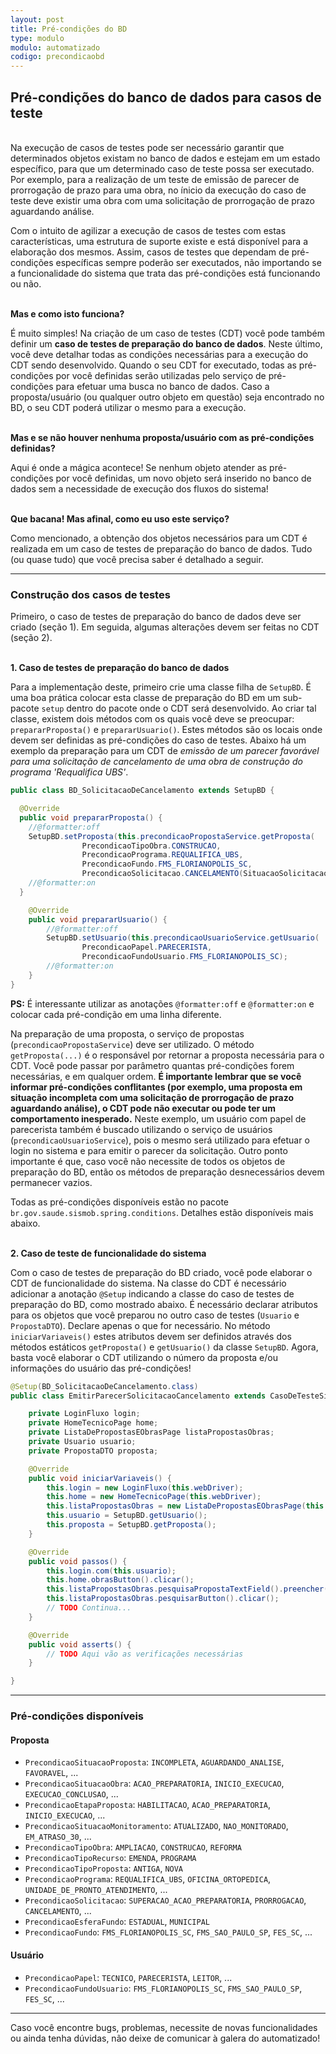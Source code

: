 ```yaml
---
layout: post
title: Pré-condições do BD
type: modulo
modulo: automatizado
codigo: precondicaobd
---
```


## Pré-condições do banco de dados para casos de teste
<br>
Na execução de casos de testes pode ser necessário garantir que determinados objetos existam no banco de dados e estejam em um estado específico, para que um determinado caso de teste possa ser executado. Por exemplo, para a realização de um teste de emissão de parecer de prorrogação de prazo para uma obra, no ínicio da execução do caso de teste deve existir uma obra com uma solicitação de prorrogação de prazo aguardando análise.

Com o intuito de agilizar a execução de casos de testes com estas características, uma estrutura de suporte existe e está disponível para a elaboração dos mesmos. Assim, casos de testes que dependam de pré-condições específicas sempre poderão ser executados, não importando se a funcionalidade do sistema que trata das pré-condições está funcionando ou não.
<br><br>

**Mas e como isto funciona?**

É muito simples! Na criação de um caso de testes (CDT) você pode também definir um **caso de testes de preparação do banco de dados**. Neste último, você deve detalhar todas as condições necessárias para a execução do CDT sendo desenvolvido. Quando o seu CDT for executado, todas as pré-condições por você definidas serão utilizadas pelo serviço de pré-condições para efetuar uma busca no banco de dados. Caso a proposta/usuário (ou qualquer outro objeto em questão) seja encontrado no BD, o seu CDT poderá utilizar o mesmo para a execução.
<br><br>

**Mas e se não houver nenhuma proposta/usuário com as pré-condições definidas?**

Aqui é onde a mágica acontece! Se nenhum objeto atender as pré-condições por você definidas, um novo objeto será inserido no banco de dados sem a necessidade de execução dos fluxos do sistema!
<br><br>

**Que bacana! Mas afinal, como eu uso este serviço?**

Como mencionado, a obtenção dos objetos necessários para um CDT é realizada em um caso de testes de preparação do banco de dados. Tudo (ou quase tudo) que você precisa saber é detalhado a seguir.

---

### Construção dos casos de testes

Primeiro, o caso de testes de preparação do banco de dados deve ser criado (seção 1). Em seguida, algumas alterações devem ser feitas no CDT (seção 2).
<br><br>

**1. Caso de testes de preparação do banco de dados**

Para a implementação deste, primeiro crie uma classe filha de `SetupBD`. É uma boa prática colocar esta classe de preparação do BD em um sub-pacote `setup` dentro do pacote onde o CDT será desenvolvido. Ao criar tal classe, existem dois métodos com os quais você deve se preocupar: `prepararProposta()` e `prepararUsuario()`. Estes métodos são os locais onde devem ser definidas as pré-condições do caso de testes. Abaixo há um exemplo da preparação para um CDT de _emissão de um parecer favorável para uma solicitação de cancelamento de uma obra de construção do programa 'Requalifica UBS'_.

```java
public class BD_SolicitacaoDeCancelamento extends SetupBD {

  @Override
  public void prepararProposta() {
    //@formatter:off
    SetupBD.setProposta(this.precondicaoPropostaService.getProposta(
                PrecondicaoTipoObra.CONSTRUCAO,
                PrecondicaoPrograma.REQUALIFICA_UBS,
                PrecondicaoFundo.FMS_FLORIANOPOLIS_SC,
                PrecondicaoSolicitacao.CANCELAMENTO(SituacaoSolicitacao.AGUARDANDO_ANALISE));
    //@formatter:on
  }

	@Override
	public void prepararUsuario() {
        //@formatter:off
		SetupBD.setUsuario(this.precondicaoUsuarioService.getUsuario(
                PrecondicaoPapel.PARECERISTA,
                PrecondicaoFundoUsuario.FMS_FLORIANOPOLIS_SC);
        //@formatter:on
	}
}
```

**PS:** É interessante utilizar as anotações `@formatter:off` e `@formatter:on` e colocar cada pré-condição em uma linha diferente.

Na preparação de uma proposta, o serviço de propostas (`precondicaoPropostaService`) deve ser utilizado. O método `getProposta(...)` é o responsável por retornar a proposta necessária para o CDT. Você pode passar por parâmetro quantas pré-condições forem necessárias, e em qualquer ordem. **É importante lembrar que se você informar pré-condições conflitantes (por exemplo, uma proposta em situação incompleta com uma solicitação de prorrogação de prazo aguardando análise), o CDT pode não executar ou pode ter um comportamento inesperado.** Neste exemplo, um usuário com papel de parecerista também é buscado utilizando o serviço de usuários (`precondicaoUsuarioService`), pois o mesmo será utilizado para efetuar o login no sistema e para emitir o parecer da solicitação. Outro ponto importante é que, caso você não necessite de todos os objetos de preparação do BD, então os métodos de preparação desnecessários devem permanecer vazios.

Todas as pré-condições disponíveis estão no pacote `br.gov.saude.sismob.spring.conditions`. Detalhes estão disponíveis mais abaixo.
<br><br>

**2. Caso de teste de funcionalidade do sistema**

Com o caso de testes de preparação do BD criado, você pode elaborar o CDT de funcionalidade do sistema. Na classe do CDT é necessário adicionar a anotação `@Setup` indicando a classe do caso de testes de preparação do BD, como mostrado abaixo. É necessário declarar atributos para os objetos que você preparou no outro caso de testes (`Usuario` e `PropostaDTO`). Declare apenas o que for necessário. No método `iniciarVariaveis()` estes atributos devem ser definidos através dos métodos estáticos `getProposta()` e `getUsuario()` da classe `SetupBD`. Agora, basta você elaborar o CDT utilizando o número da proposta e/ou informações do usuário das pré-condições!

```java
@Setup(BD_SolicitacaoDeCancelamento.class)
public class EmitirParecerSolicitacaoCancelamento extends CasoDeTesteSismob {

	private LoginFluxo login;
	private HomeTecnicoPage home;
	private ListaDePropostasEObrasPage listaPropostasObras;
	private Usuario usuario;
	private PropostaDTO proposta;

	@Override
	public void iniciarVariaveis() {
		this.login = new LoginFluxo(this.webDriver);
		this.home = new HomeTecnicoPage(this.webDriver);
		this.listaPropostasObras = new ListaDePropostasEObrasPage(this.webDriver);
		this.usuario = SetupBD.getUsuario();
		this.proposta = SetupBD.getProposta();
	}

	@Override
	public void passos() {
		this.login.com(this.usuario);
		this.home.obrasButton().clicar();
		this.listaPropostasObras.pesquisaPropostaTextField().preencher(this.proposta.getNumeroProposta());
		this.listaPropostasObras.pesquisarButton().clicar();
		// TODO Continua...
	}

	@Override
	public void asserts() {
		// TODO Aqui vão as verificações necessárias
	}

}
```

---

### Pré-condições disponíveis

#### Proposta
- `PrecondicaoSituacaoProposta`: `INCOMPLETA`, `AGUARDANDO_ANALISE`, `FAVORAVEL`, ...
- `PrecondicaoSituacaoObra`: `ACAO_PREPARATORIA`, `INICIO_EXECUCAO`, `EXECUCAO_CONCLUSAO`, ...
- `PrecondicaoEtapaProposta`: `HABILITACAO`, `ACAO_PREPARATORIA`, `INICIO_EXECUCAO`, ...
- `PrecondicaoSituacaoMonitoramento`: `ATUALIZADO`, `NAO_MONITORADO`, `EM_ATRASO_30`, ...
- `PrecondicaoTipoObra`: `AMPLIACAO`, `CONSTRUCAO`, `REFORMA`
- `PrecondicaoTipoRecurso`: `EMENDA`, `PROGRAMA`
- `PrecondicaoTipoProposta`: `ANTIGA`, `NOVA`
- `PrecondicaoPrograma`: `REQUALIFICA_UBS`, `OFICINA_ORTOPEDICA`, `UNIDADE_DE_PRONTO_ATENDIMENTO`, ...
- `PrecondicaoSolicitacao`: `SUPERACAO_ACAO_PREPARATORIA`, `PRORROGACAO`, `CANCELAMENTO`, ...
- `PrecondicaoEsferaFundo`: `ESTADUAL`, `MUNICIPAL`
- `PrecondicaoFundo`: `FMS_FLORIANOPOLIS_SC`, `FMS_SAO_PAULO_SP`, `FES_SC`, ...

#### Usuário
- `PrecondicaoPapel`: `TECNICO`, `PARECERISTA`, `LEITOR`, ...
- `PrecondicaoFundoUsuario`: `FMS_FLORIANOPOLIS_SC`, `FMS_SAO_PAULO_SP`, `FES_SC`, ...

---

Caso você encontre bugs, problemas, necessite de novas funcionalidades ou ainda tenha dúvidas, não deixe de comunicar à galera do automatizado!

